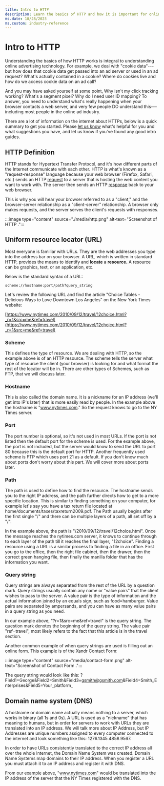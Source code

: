 ```yaml
---
title: Intro to HTTP
description: Learn the basics of HTTP and how it is important for online advertising.
ms.date: 10/28/2023
ms.custom: industry-reference
---
```



# Intro to HTTP

Understanding the basics of how HTTP works is integral to understanding
online advertising technology. For example, we deal with "cookie
data"---but how does that cookie data get passed into an ad server or
used in an ad request? What's actually contained in a cookie? Where do
cookies live and how do we access cookie data on an ad call?

And you may have asked yourself at some point, Why isn't my click
tracking working? What's a segment pixel? Why do I need user ID mapping?
To answer, you need to understand what's really happening when your
browser contacts a web server, and very few people DO understand
this---including most people in the online ad industry.

There are a lot of information on the internet about HTTPs, below is a quick summary to get you started. Please [let us know](mailto:wiki@appnexus.com) what's helpful for you and what suggestions you have, and let
us know if you've found any good intro guides.

## HTTP Definition

HTTP stands for Hypertext Transfer Protocol, and it's how different
parts of the Internet communicate with each other. HTTP is what's known
as a "request-response" language because your web browser (Firefox,
Safari, etc.) sends an HTTP <u>request</u> to a server that is hosting
the web content you want to work with. The server then sends an HTTP
<u>response</u> back to your web browser.

This is why you will hear your browser referred to as a "client," and
the browser-server relationship as a "client-server" relationship. A
browser only makes requests, and the server serves the client's requests
with responses.

:::image type="content" source="./media/http.png" alt-text="Screenshot of HTTP .":::

## Uniform resource locator (URL)

Most everyone is familiar with URLs. They are the web addresses you type
into the address bar on your browser. A URL, which is written in
standard HTTP, provides the means to identify and **locate** a
**resource.** A resource can be graphics, text, or an application, etc.

Below is the standard syntax of a URL:

``` 
scheme://hostname:port/path?query_string
```
Let's review the following URL and find the article "Choice Tables - Delicious Ways to Love Downtown Los Angeles" on the New York Times website:

[https://www.nytimes.com/2010/09/12/travel/12choice.html?_r=1&src=me&ref=travel](https://www.nytimes.com/2010/09/12/travel/12choice.html?_r=1&src=me&ref=travel)

### Scheme

This defines the type of resource. We are dealing with HTTP,
so the example above is of an HTTP resource. The scheme tells the server
what type of resource the client (your browser) is looking for and what
format the rest of the locator will be in. There are other types of
Schemes, such as FTP, that we will discuss later.

### Hostname 

This is also called the domain name. It is a nickname for
an IP address (we'll get into IP's later) that is more easily read by
people. In the example above the hostname is "www.nytimes.com." So the
request knows to go to the NY Times server.

### Port 

The port number is optional, so it's not used in most URLs. If
the port is not listed then the default port for the scheme is used. For
the example above, the port is not included, but the server would know
to send the URL to port 80 because this is the default port for HTTP.
Another frequently used scheme is FTP which uses port 21 as a default.
If you don't know much about ports don't worry about this part. We will
cover more about ports later.

### Path 

The path is used to define how to find the resource. The
hostname sends you to the right IP address, and the path further directs
how to get to a more specific location. This is similar to finding
something on your computer, for example let's say you have a tax return
file located at home/documents/taxes/taxreturn2009.pdf. The Path usually
begins after the first single "/" and there can be multiple layers of a
path, all set off by a "/".

In the example above, the path is "/2010/09/12/travel/12choice.html". Once the message reaches the nytimes.com server, it knows to continue through to
each layer of the path till it reaches the final layer, "12choice". Finding a resource using a URL is a similar process to finding a file in an office. First you go to the office, then the right file cabinet, then the drawer, then the correct green hanging file, then finally the manilla folder that has the information you want.

### Query string 

Query strings are always separated from the rest of
the URL by a question mark. Query strings usually contain any name or
"value pairs" that the client wishes to pass to the server. A value pair
is the type of information and the actual information joined by an
equals sign, such as food=hamburger. Value pairs are separated by
ampersands, and you can have as many value pairs in a query string as
you need.

In our example above, "?r=1&src=me&ref=travel" is the query string. The
question mark denotes the beginning of the query string. The value pair
"ref=travel", most likely refers to the fact that this article is in the
travel section.

Another common example of when query strings are used is filling out an
online form. This example is of the Xandr
Contact Form:

:::image type="content" source="media/contact-form.png" alt-text="Screenshot of Contact Form .":::

The query string would look like this:
?Field1=George&Field2=Smith&Field3=gsmith@gsmith.com&Field4=Smith_Enterprises&Field5=Your_platform\_

## Domain name system (DNS)

A hostname or domain name actually means nothing to a server, which
works in binary (all 1s and 0s). A URL is used as a "nickname" that has
meaning to humans, but in order for servers to work with URLs they are
translated into an IP address. We will talk more about IP Address, but
IP Addresses are unique numbers assigned to every computer connected to
the internet and look something like this: 1276.1345.4858.9567.

In order to have URLs consistently translated to the correct IP address
all over the whole Internet, the Domain Name System was created. Domain
Name Systems map domains to their IP address. When you register a URL
you must attach it to an IP address and register it with DNS.

From our example above, "www.nytimes.com" would be translated into the
IP address of the server that the NY Times registered with the DNS.

